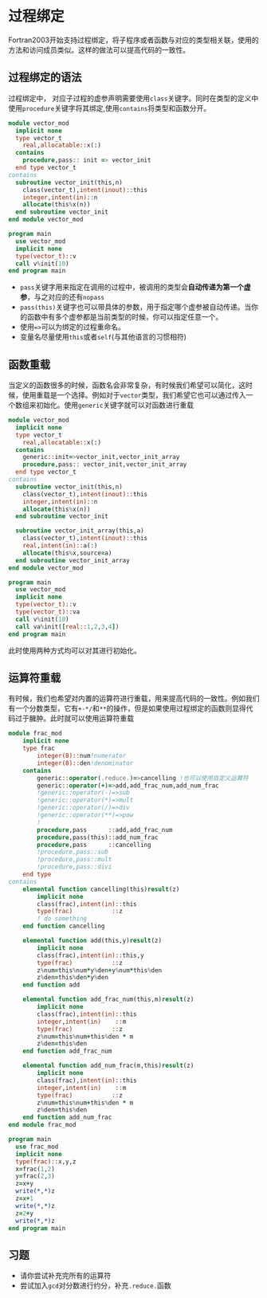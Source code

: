 # 过程绑定

Fortran2003开始支持过程绑定，将子程序或者函数与对应的类型相关联，使用的方法和访问成员类似。这样的做法可以提高代码的一致性。

## 过程绑定的语法

过程绑定中， 对应子过程的虚参声明需要使用`class`关键字。同时在类型的定义中使用`procedure`关键字将其绑定,使用`contains`将类型和函数分开。

``` fortran
module vector_mod
  implicit none
  type vector_t
    real,allocatable::x(:)
  contains
    procedure,pass:: init => vector_init
  end type vector_t
contains
  subroutine vector_init(this,n)
    class(vector_t),intent(inout)::this
    integer,intent(in)::n
    allocate(this%x(n))
  end subroutine vector_init
end module vector_mod

program main
  use vector_mod
  implicit none
  type(vector_t)::v
  call v%init(10)
end program main

```
- `pass`关键字用来指定在调用的过程中，被调用的类型会**自动传递为第一个虚参**，与之对应的还有`nopass`
- `pass(this)`关键字也可以带具体的参数，用于指定哪个虚参被自动传递。当你的函数中有多个虚参都是当前类型的时候，你可以指定任意一个。
- 使用`=>`可以为绑定的过程重命名。
- 变量名尽量使用`this`或者`self`(与其他语言的习惯相符)

## 函数重载

当定义的函数很多的时候，函数名会非常复杂，有时候我们希望可以简化，这时候，使用重载是一个选择。例如对于`vector`类型，我们希望它也可以通过传入一个数组来初始化。使用`generic`关键字就可以对函数进行重载

``` fortran
module vector_mod
  implicit none
  type vector_t
    real,allocatable::x(:)
  contains
    generic::init=>vector_init,vector_init_array
    procedure,pass:: vector_init,vector_init_array
  end type vector_t
contains
  subroutine vector_init(this,n)
    class(vector_t),intent(inout)::this
    integer,intent(in)::n
    allocate(this%x(n))
  end subroutine vector_init

  subroutine vector_init_array(this,a)
    class(vector_t),intent(inout)::this
    real,intent(in)::a(:)
    allocate(this%x,source=a)
  end subroutine vector_init_array
end module vector_mod

program main
  use vector_mod
  implicit none
  type(vector_t)::v
  type(vector_t)::va
  call v%init(10)
  call va%init([real::1,2,3,4])
end program main
```
此时使用两种方式均可以对其进行初始化。

## 运算符重载

有时候，我们也希望对内置的运算符进行重载，用来提高代码的一致性。例如我们有一个分数类型，它有`+-*/`和`**`的操作，但是如果使用过程绑定的函数则显得代码过于臃肿。此时就可以使用运算符重载

``` fortran
module frac_mod
    implicit none
    type frac
        integer(8)::num!numerator
        integer(8)::den!denominator
    contains
        generic::operator(.reduce.)=>cancelling !也可以使用自定义运算符
        generic::operator(+)=>add,add_frac_num,add_num_frac
        !generic::operator(-)=>sub
        !generic::operator(*)=>mult
        !generic::operator(/)=>div
        !generic::operator(**)=>pow
        !
        procedure,pass      ::add,add_frac_num
        procedure,pass(this)::add_num_frac
        procedure,pass      ::cancelling
        !procedure,pass::sub
        !procedure,pass::mult
        !procedure,pass::divi
    end type
contains
    elemental function cancelling(this)result(z)
        implicit none
        class(frac),intent(in)::this
        type(frac)           ::z
        ! do something
    end function cancelling

    elemental function add(this,y)result(z)
        implicit none
        class(frac),intent(in)::this,y
        type(frac)           ::z
        z%num=this%num*y%den+y%num*this%den
        z%den=this%den*y%den
    end function add

    elemental function add_frac_num(this,m)result(z)
        implicit none
        class(frac),intent(in)::this
        integer,intent(in)    ::m
        type(frac)           ::z
        z%num=this%num+this%den * m
        z%den=this%den
    end function add_frac_num

    elemental function add_num_frac(m,this)result(z)
        implicit none
        class(frac),intent(in)::this
        integer,intent(in)    ::m
        type(frac)           ::z
        z%num=this%num+this%den * m
        z%den=this%den
    end function add_num_frac
end module frac_mod

program main
  use frac_mod
  implicit none
  type(frac)::x,y,z
  x=frac(1,2)
  y=frac(2,3)
  z=x+y
  write(*,*)z
  z=x+1
  write(*,*)z
  z=2+y
  write(*,*)z
end program main
```
## 习题
- 请你尝试补充完所有的运算符
- 尝试加入`gcd`对分数进行约分，补充`.reduce.`函数

